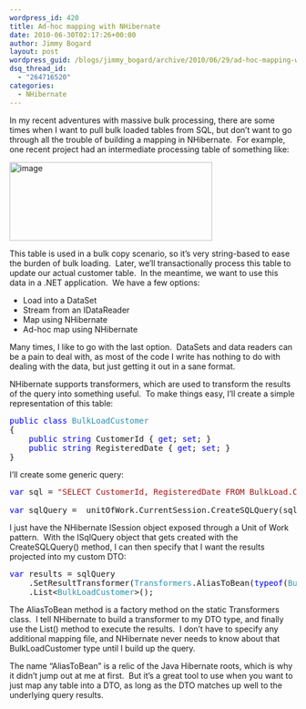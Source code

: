 ```yaml
---
wordpress_id: 420
title: Ad-hoc mapping with NHibernate
date: 2010-06-30T02:17:26+00:00
author: Jimmy Bogard
layout: post
wordpress_guid: /blogs/jimmy_bogard/archive/2010/06/29/ad-hoc-mapping-with-nhibernate.aspx
dsq_thread_id:
  - "264716520"
categories:
  - NHibernate
---
```

In my recent adventures with massive bulk processing, there are some times when I want to pull bulk loaded tables from SQL, but don’t want to go through all the trouble of building a mapping in NHibernate.&#160; For example, one recent project had an intermediate processing table of something like:

[<img style="border-bottom: 0px;border-left: 0px;border-top: 0px;border-right: 0px" border="0" alt="image" src="http://lostechies.com/jimmybogard/files/2011/03/image_thumb_2656431D.png" width="356" height="138" />](http://lostechies.com/jimmybogard/files/2011/03/image_26C27612.png) 

This table is used in a bulk copy scenario, so it’s very string-based to ease the burden of bulk loading.&#160; Later, we’ll transactionally process this table to update our actual customer table.&#160; In the meantime, we want to use this data in a .NET application.&#160; We have a few options:

  * Load into a DataSet
  * Stream from an IDataReader
  * Map using NHibernate
  * Ad-hoc map using NHibernate

Many times, I like to go with the last option.&#160; DataSets and data readers can be a pain to deal with, as most of the code I write has nothing to do with dealing with the data, but just getting it out in a sane format.

NHibernate supports transformers, which are used to transform the results of the query into something useful.&#160; To make things easy, I’ll create a simple representation of this table:

<pre><span style="color: blue">public class </span><span style="color: #2b91af">BulkLoadCustomer
</span>{
    <span style="color: blue">public string </span>CustomerId { <span style="color: blue">get</span>; <span style="color: blue">set</span>; }
    <span style="color: blue">public string </span>RegisteredDate { <span style="color: blue">get</span>; <span style="color: blue">set</span>; }
}</pre>

[](http://11011.net/software/vspaste)

I’ll create some generic query:

<pre><span style="color: blue">var </span>sql = <span style="color: #a31515">"SELECT CustomerId, RegisteredDate FROM BulkLoad.Customer"</span>;

<span style="color: blue">var </span>sqlQuery = _unitOfWork.CurrentSession.CreateSQLQuery(sql);</pre>

[](http://11011.net/software/vspaste)

I just have the NHibernate ISession object exposed through a Unit of Work pattern.&#160; With the ISqlQuery object that gets created with the CreateSQLQuery() method, I can then specify that I want the results projected into my custom DTO:

<pre><span style="color: blue">var </span>results = sqlQuery
    .SetResultTransformer(<span style="color: #2b91af">Transformers</span>.AliasToBean(<span style="color: blue">typeof</span>(<span style="color: #2b91af">BulkLoadCustomer</span>)))
    .List&lt;<span style="color: #2b91af">BulkLoadCustomer</span>&gt;();</pre>

[](http://11011.net/software/vspaste)

The AliasToBean method is a factory method on the static Transformers class.&#160; I tell NHibernate to build a transformer to my DTO type, and finally use the List() method to execute the results.&#160; I don’t have to specify any additional mapping file, and NHibernate never needs to know about that BulkLoadCustomer type until I build up the query.

The name “AliasToBean” is a relic of the Java Hibernate roots, which is why it didn’t jump out at me at first.&#160; But it’s a great tool to use when you want to just map any table into a DTO, as long as the DTO matches up well to the underlying query results.